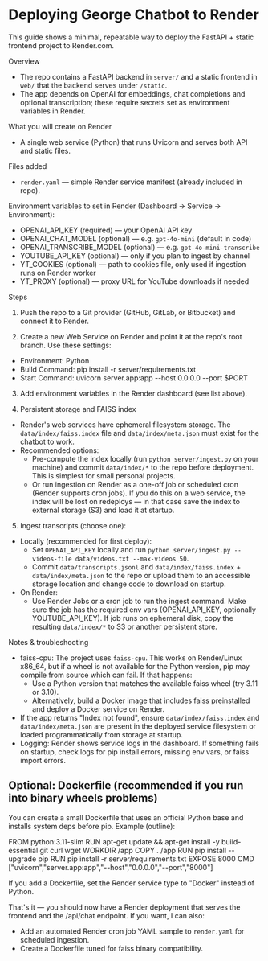# Deploying George Chatbot to Render

This guide shows a minimal, repeatable way to deploy the FastAPI + static frontend project to Render.com.

Overview
- The repo contains a FastAPI backend in `server/` and a static frontend in `web/` that the backend serves under `/static`.
- The app depends on OpenAI for embeddings, chat completions and optional transcription; these require secrets set as environment variables in Render.

What you will create on Render
- A single web service (Python) that runs Uvicorn and serves both API and static files.

Files added
- `render.yaml` — simple Render service manifest (already included in repo).

Environment variables to set in Render (Dashboard → Service → Environment):
- OPENAI_API_KEY (required) — your OpenAI API key
- OPENAI_CHAT_MODEL (optional) — e.g. `gpt-4o-mini` (default in code)
- OPENAI_TRANSCRIBE_MODEL (optional) — e.g. `gpt-4o-mini-transcribe`
- YOUTUBE_API_KEY (optional) — only if you plan to ingest by channel
- YT_COOKIES (optional) — path to cookies file, only used if ingestion runs on Render worker
- YT_PROXY (optional) — proxy URL for YouTube downloads if needed

Steps
1) Push the repo to a Git provider (GitHub, GitLab, or Bitbucket) and connect it to Render.

2) Create a new Web Service on Render and point it at the repo's root branch. Use these settings:
- Environment: Python
- Build Command: pip install -r server/requirements.txt
- Start Command: uvicorn server.app:app --host 0.0.0.0 --port $PORT

3) Add environment variables in the Render dashboard (see list above).

4) Persistent storage and FAISS index
- Render's web services have ephemeral filesystem storage. The `data/index/faiss.index` file and `data/index/meta.json` must exist for the chatbot to work.
- Recommended options:
  - Pre-compute the index locally (run `python server/ingest.py` on your machine) and commit `data/index/*` to the repo before deployment. This is simplest for small personal projects.
  - Or run ingestion on Render as a one-off job or scheduled cron (Render supports cron jobs). If you do this on a web service, the index will be lost on redeploys — in that case save the index to external storage (S3) and load it at startup.

5) Ingest transcripts (choose one):
- Locally (recommended for first deploy):
  - Set `OPENAI_API_KEY` locally and run `python server/ingest.py --videos-file data/videos.txt --max-videos 50`.
  - Commit `data/transcripts.jsonl` and `data/index/faiss.index` + `data/index/meta.json` to the repo or upload them to an accessible storage location and change code to download on startup.
- On Render:
  - Use Render Jobs or a cron job to run the ingest command. Make sure the job has the required env vars (OPENAI_API_KEY, optionally YOUTUBE_API_KEY). If job runs on ephemeral disk, copy the resulting `data/index/*` to S3 or another persistent store.

Notes & troubleshooting
- faiss-cpu: The project uses `faiss-cpu`. This works on Render/Linux x86_64, but if a wheel is not available for the Python version, pip may compile from source which can fail. If that happens:
  - Use a Python version that matches the available faiss wheel (try 3.11 or 3.10).
  - Alternatively, build a Docker image that includes faiss preinstalled and deploy a Docker service on Render.
- If the app returns "Index not found", ensure `data/index/faiss.index` and `data/index/meta.json` are present in the deployed service filesystem or loaded programmatically from storage at startup.
- Logging: Render shows service logs in the dashboard. If something fails on startup, check logs for pip install errors, missing env vars, or faiss import errors.

Optional: Dockerfile (recommended if you run into binary wheels problems)
---------------------------------
You can create a small Dockerfile that uses an official Python base and installs system deps before pip. Example (outline):

  FROM python:3.11-slim
  RUN apt-get update && apt-get install -y build-essential git curl wget
  WORKDIR /app
  COPY . /app
  RUN pip install --upgrade pip
  RUN pip install -r server/requirements.txt
  EXPOSE 8000
  CMD ["uvicorn","server.app:app","--host","0.0.0.0","--port","8000"]

If you add a Dockerfile, set the Render service type to "Docker" instead of Python.

That's it — you should now have a Render deployment that serves the frontend and the /api/chat endpoint. If you want, I can also:
- Add an automated Render cron job YAML sample to `render.yaml` for scheduled ingestion.
- Create a Dockerfile tuned for faiss binary compatibility.
